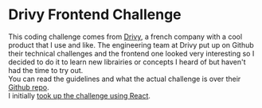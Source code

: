 # Drivy Frontend Challenge

This coding challenge comes from [Drivy](https://drivy.com/), a french company with a cool product that I use and like. The engineering team at Drivy put up on Github their technical challenges and the frontend one looked very interesting so I decided to do it to learn new librairies or concepts I heard of but haven't had the time to try out.  
You can read the guidelines and what the actual challenge is over their [Github repo](https://github.com/drivy/jobs/tree/master/frontend).  
I initially [took up the challenge using React](https://github.com/MarionLivet/drivy-frontend-challenge-react).

